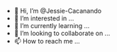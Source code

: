 - 👋 Hi, I’m @Jessie-Cacanando
- 👀 I’m interested in ...
- 🌱 I’m currently learning ...
- 💞️ I’m looking to collaborate on ...
- 📫 How to reach me ...

<!---
Jessie-Cacanando/Jessie-Cacanando is a ✨ special ✨ repository because its `README.md` (this file) appears on your GitHub profile.
You can click the Preview link to take a look at your changes.
--->
